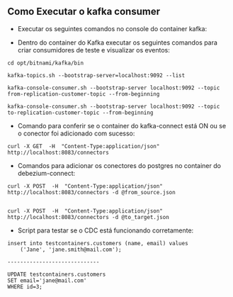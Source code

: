 ## Como Executar o kafka consumer

- Executar os seguintes comandos no console do container kafka:

* Dentro do container do Kafka executar os seguintes comandos para criar consumidores de teste e visualizar os eventos:
```
cd opt/bitnami/kafka/bin

kafka-topics.sh --bootstrap-server=localhost:9092 --list

kafka-console-consumer.sh --bootstrap-server localhost:9092 --topic from-replication-customer-topic --from-beginning

kafka-console-consumer.sh --bootstrap-server localhost:9092 --topic to-replication-customer-topic --from-beginning

```

- Comando para conferir se o container do kafka-connect está ON ou se o conector foi adicionado com sucesso:
```
curl -X GET  -H  "Content-Type:application/json" http://localhost:8083/connectors
```

- Comandos para adicionar os conectores do postgres no container do debezium-connect:
```
curl -X POST  -H  "Content-Type:application/json" http://localhost:8083/connectors -d @from_source.json


curl -X POST  -H  "Content-Type:application/json" http://localhost:8083/connectors -d @to_target.json
```

- Script para testar se o CDC está funcionando corretamente:
```
insert into testcontainers.customers (name, email) values 
	('Jane', 'jane.smith@mail.com'); 

-----------------------------

UPDATE testcontainers.customers
SET email='jane@mail.com'
WHERE id=3;

```